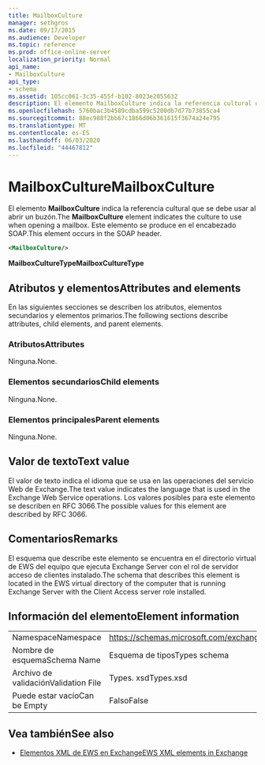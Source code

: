 ```yaml
---
title: MailboxCulture
manager: sethgros
ms.date: 09/17/2015
ms.audience: Developer
ms.topic: reference
ms.prod: office-online-server
localization_priority: Normal
api_name:
- MailboxCulture
api_type:
- schema
ms.assetid: 105cc061-3c35-455f-b102-8023e2055632
description: El elemento MailboxCulture indica la referencia cultural que se debe usar al abrir un buzón. Este elemento se produce en el encabezado SOAP.
ms.openlocfilehash: 5760bac3b4589cdba599c5200db7d77b73855ca4
ms.sourcegitcommit: 88ec988f2bb67c1866d06b361615f3674a24e795
ms.translationtype: MT
ms.contentlocale: es-ES
ms.lasthandoff: 06/03/2020
ms.locfileid: "44467812"
---
```

# <a name="mailboxculture"></a><span data-ttu-id="5b519-104">MailboxCulture</span><span class="sxs-lookup"><span data-stu-id="5b519-104">MailboxCulture</span></span>

<span data-ttu-id="5b519-105">El elemento **MailboxCulture** indica la referencia cultural que se debe usar al abrir un buzón.</span><span class="sxs-lookup"><span data-stu-id="5b519-105">The **MailboxCulture** element indicates the culture to use when opening a mailbox.</span></span> <span data-ttu-id="5b519-106">Este elemento se produce en el encabezado SOAP.</span><span class="sxs-lookup"><span data-stu-id="5b519-106">This element occurs in the SOAP header.</span></span> 
  
```xml
<MailboxCulture/>
```

<span data-ttu-id="5b519-107">**MailboxCultureType**</span><span class="sxs-lookup"><span data-stu-id="5b519-107">**MailboxCultureType**</span></span>

## <a name="attributes-and-elements"></a><span data-ttu-id="5b519-108">Atributos y elementos</span><span class="sxs-lookup"><span data-stu-id="5b519-108">Attributes and elements</span></span>

<span data-ttu-id="5b519-109">En las siguientes secciones se describen los atributos, elementos secundarios y elementos primarios.</span><span class="sxs-lookup"><span data-stu-id="5b519-109">The following sections describe attributes, child elements, and parent elements.</span></span>
  
### <a name="attributes"></a><span data-ttu-id="5b519-110">Atributos</span><span class="sxs-lookup"><span data-stu-id="5b519-110">Attributes</span></span>

<span data-ttu-id="5b519-111">Ninguna.</span><span class="sxs-lookup"><span data-stu-id="5b519-111">None.</span></span>
  
### <a name="child-elements"></a><span data-ttu-id="5b519-112">Elementos secundarios</span><span class="sxs-lookup"><span data-stu-id="5b519-112">Child elements</span></span>

<span data-ttu-id="5b519-113">Ninguna.</span><span class="sxs-lookup"><span data-stu-id="5b519-113">None.</span></span>
  
### <a name="parent-elements"></a><span data-ttu-id="5b519-114">Elementos principales</span><span class="sxs-lookup"><span data-stu-id="5b519-114">Parent elements</span></span>

<span data-ttu-id="5b519-115">Ninguna.</span><span class="sxs-lookup"><span data-stu-id="5b519-115">None.</span></span>
  
## <a name="text-value"></a><span data-ttu-id="5b519-116">Valor de texto</span><span class="sxs-lookup"><span data-stu-id="5b519-116">Text value</span></span>

<span data-ttu-id="5b519-117">El valor de texto indica el idioma que se usa en las operaciones del servicio Web de Exchange.</span><span class="sxs-lookup"><span data-stu-id="5b519-117">The text value indicates the language that is used in the Exchange Web Service operations.</span></span> <span data-ttu-id="5b519-118">Los valores posibles para este elemento se describen en RFC 3066.</span><span class="sxs-lookup"><span data-stu-id="5b519-118">The possible values for this element are described by RFC 3066.</span></span>
  
## <a name="remarks"></a><span data-ttu-id="5b519-119">Comentarios</span><span class="sxs-lookup"><span data-stu-id="5b519-119">Remarks</span></span>

<span data-ttu-id="5b519-120">El esquema que describe este elemento se encuentra en el directorio virtual de EWS del equipo que ejecuta Exchange Server con el rol de servidor acceso de clientes instalado.</span><span class="sxs-lookup"><span data-stu-id="5b519-120">The schema that describes this element is located in the EWS virtual directory of the computer that is running Exchange Server with the Client Access server role installed.</span></span>
  
## <a name="element-information"></a><span data-ttu-id="5b519-121">Información del elemento</span><span class="sxs-lookup"><span data-stu-id="5b519-121">Element information</span></span>

|||
|:-----|:-----|
|<span data-ttu-id="5b519-122">Namespace</span><span class="sxs-lookup"><span data-stu-id="5b519-122">Namespace</span></span>  <br/> |https://schemas.microsoft.com/exchange/services/2006/types  <br/> |
|<span data-ttu-id="5b519-123">Nombre de esquema</span><span class="sxs-lookup"><span data-stu-id="5b519-123">Schema Name</span></span>  <br/> |<span data-ttu-id="5b519-124">Esquema de tipos</span><span class="sxs-lookup"><span data-stu-id="5b519-124">Types schema</span></span>  <br/> |
|<span data-ttu-id="5b519-125">Archivo de validación</span><span class="sxs-lookup"><span data-stu-id="5b519-125">Validation File</span></span>  <br/> |<span data-ttu-id="5b519-126">Types. xsd</span><span class="sxs-lookup"><span data-stu-id="5b519-126">Types.xsd</span></span>  <br/> |
|<span data-ttu-id="5b519-127">Puede estar vacío</span><span class="sxs-lookup"><span data-stu-id="5b519-127">Can be Empty</span></span>  <br/> |<span data-ttu-id="5b519-128">Falso</span><span class="sxs-lookup"><span data-stu-id="5b519-128">False</span></span>  <br/> |
   
## <a name="see-also"></a><span data-ttu-id="5b519-129">Vea también</span><span class="sxs-lookup"><span data-stu-id="5b519-129">See also</span></span>

- [<span data-ttu-id="5b519-130">Elementos XML de EWS en Exchange</span><span class="sxs-lookup"><span data-stu-id="5b519-130">EWS XML elements in Exchange</span></span>](ews-xml-elements-in-exchange.md)

